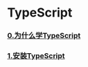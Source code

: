 # TypeScript

### [0.为什么学TypeScript](/docs/TypeScript/WhyLearnTS.md)
### [1.安装TypeScript](/docs/TypeScript/InstallTS.md)
